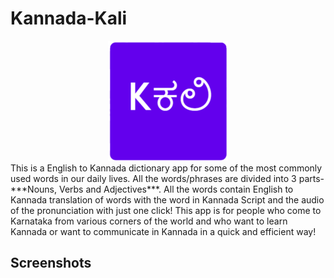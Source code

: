# Kannada-Kali
<div style="text-align: center"><img src="images/logo.png"></div>
This is a English to Kannada dictionary app for some of the most commonly used words in our daily lives.
All the words/phrases are divided into 3 parts- ***Nouns, Verbs and Adjectives***.
All the words contain English to Kannada translation of words with the word in Kannada Script and the audio of the pronunciation with just 
one click!
This app is for people who come to Karnataka from various corners of the world and who want to learn Kannada or want to communicate in 
Kannada in a quick and efficient way!

## Screenshots
